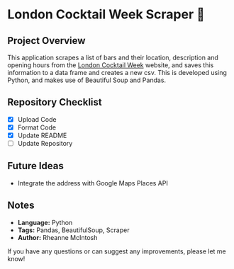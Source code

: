 # London Cocktail Week Scraper :tropical_drink:

## Project Overview
This application scrapes a list of bars and their location, description and opening hours from the [London Cocktail Week](https://londoncocktailweek.com/) website, and saves this information to a data frame and creates a new csv. This is developed using Python, and makes use of Beautiful Soup and Pandas.

## Repository Checklist
- [x] Upload Code
- [x] Format Code
- [x] Update README
- [ ] Update Repository

## Future Ideas
- Integrate the address with Google Maps Places API

## Notes
- **Language:** Python
- **Tags:** Pandas, BeautifulSoup, Scraper
- **Author:** Rheanne McIntosh

If you have any questions or can suggest any improvements, please let me know!
